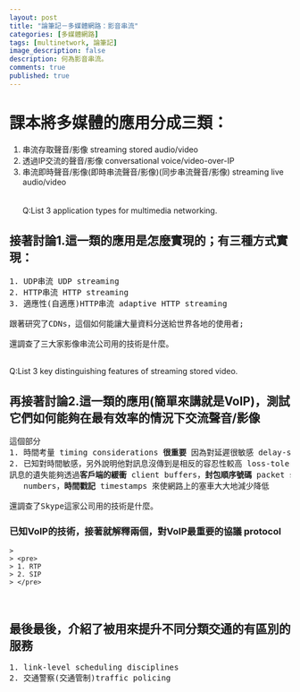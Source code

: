 ```yaml
---
layout: post
title: "論筆記－多媒體網路：影音串流"
categories: [多媒體網路]
tags: [multinetwork, 論筆記]
image_description: false
description: 何為影音串流。
comments: true
published: true
---
```

# 課本將多媒體的應用分成三類：
1. 串流存取聲音/影像 streaming stored audio/video
2. 透過IP交流的聲音/影像 conversational voice/video-over-IP
3. 串流即時聲音/影像(即時串流聲音/影像)(同步串流聲音/影像) streaming live audio/video
<br><br><br>
Q:List 3 application types for multimedia networking.

## 接著討論1.這一類的應用是怎麼實現的；有三種方式實現：
<pre>
1. UDP串流 UDP streaming
2. HTTP串流 HTTP streaming
3. 適應性(自適應)HTTP串流 adaptive HTTP streaming

跟著研究了CDNs，這個如何能讓大量資料分送給世界各地的使用者;

還調查了三大家影像串流公司用的技術是什麼。
</pre>
<br>
Q:List 3 key distinguishing features of streaming stored video.

## 再接著討論2.這一類的應用(簡單來講就是VoIP)，測試它們如何能夠在最有效率的情況下交流聲音/影像
<pre>
這個部分
1. 時間考量 timing considerations <b>很重要</b> 因為對延遲很敏感 delay-sensitive
2. 已知對時間敏感，另外說明他對訊息沒傳到是相反的容忍性較高 loss-tolerant，而且這些
訊息的遺失能夠透過<b>客戶端的緩衝</b> client buffers，<b>封包順序號碼</b> packet sequence
   numbers，<b>時間戳記</b> timestamps 來使網路上的塞車大大地減少降低

還調查了Skype這家公司用的技術是什麼。
</pre>

### 已知VoIP的技術，接著就解釋兩個，對VoIP最重要的協議 protocol
>
    > 
    > <pre>
    > 1. RTP
    > 2. SIP
    > </pre>
<br>

## 最後最後，介紹了被用來提升不同分類交通的有區別的服務
<pre>
1. link-level scheduling disciplines
2. 交通警察(交通管制)traffic policing
</pre>
